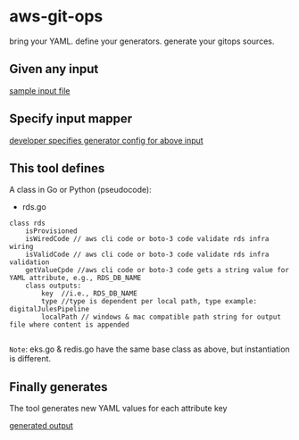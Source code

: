 # aws-git-ops

bring your YAML. define your generators. generate your gitops sources.

## Given any input

[sample input file](inputs/dev-env.yml)

## Specify input mapper

[developer specifies generator config for above input](inputs/dev-env-generator-config.yml)


## This tool defines

A class in Go or Python (pseudocode):

- rds.go
```
class rds
    isProvisioned
    isWiredCode // aws cli code or boto-3 code validate rds infra wiring
    isValidCode // aws cli code or boto-3 code validate rds infra validation
    getValueCpde //aws cli code or boto-3 code gets a string value for YAML attribute, e.g., RDS_DB_NAME
    class outputs:
        key  //i.e., RDS_DB_NAME
        type //type is dependent per local path, type example: digitalJulesPipeline
        localPath // windows & mac compatible path string for output file where content is appended
        

```

`Note`: eks.go & redis.go have the same base class as above, but instantiation is different.


## Finally generates

The tool generates new YAML values for each attribute key

[generated output](outputs/dev-env-output.yml)